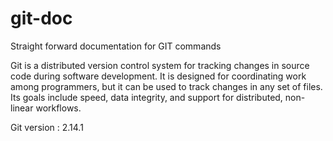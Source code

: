 # git-doc
Straight forward documentation for GIT commands

Git is a distributed version control system for tracking changes in source code during software development. 
It is designed for coordinating work among programmers, but it can be used to track changes in any set of files. 
Its goals include speed, data integrity, and support for distributed, non-linear workflows.

Git version : 2.14.1


